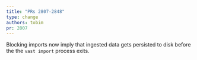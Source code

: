 ```yaml
---
title: "PRs 2807-2848"
type: change
authors: tobim
pr: 2807
---
```


Blocking imports now imply that ingested data gets persisted to disk before the
the `vast import` process exits.
